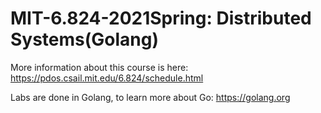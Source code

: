 # MIT-6.824-2021Spring: Distributed Systems(Golang)
More information about this course is here: https://pdos.csail.mit.edu/6.824/schedule.html

Labs are done in Golang, to learn more about Go: https://golang.org
